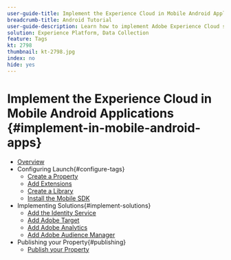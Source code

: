 ```yaml
---
user-guide-title: Implement the Experience Cloud in Mobile Android Applications
breadcrumb-title: Android Tutorial
user-guide-description: Learn how to implement Adobe Experience Cloud solutions in Android apps with tags in Experience Platform.
solution: Experience Platform, Data Collection
feature: Tags
kt: 2798
thumbnail: kt-2798.jpg
index: no
hide: yes
---
```


# Implement the Experience Cloud in Mobile Android Applications {#implement-in-mobile-android-apps}

+ [Overview](overview.md)
+ Configuring Launch{#configure-tags}
  + [Create a Property](create-a-property.md)
  + [Add Extensions](add-extensions.md)
  + [Create a Library](create-a-library.md)
  + [Install the Mobile SDK](install-the-mobile-sdk.md)
+ Implementing Solutions{#implement-solutions}
  + [Add the Identity Service](id-service.md)
  + [Add Adobe Target](target.md)
  + [Add Adobe Analytics](analytics.md)
  + [Add Adobe Audience Manager](audience-manager.md)
+ Publishing your Property{#publishing}
  + [Publish your Property](publish.md)
